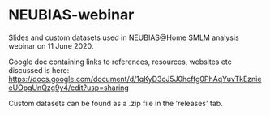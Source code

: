 # NEUBIAS-webinar

Slides and custom datasets used in NEUBIAS@Home SMLM analysis webinar on 11 June 2020.

Google doc containing links to references, resources, websites etc discussed is here: https://docs.google.com/document/d/1qKyD3cJ5J0hcffg0PhAqYuvTkEznieeUOpgUnQzg9y4/edit?usp=sharing


Custom datasets can be found as a .zip file in the 'releases' tab.
